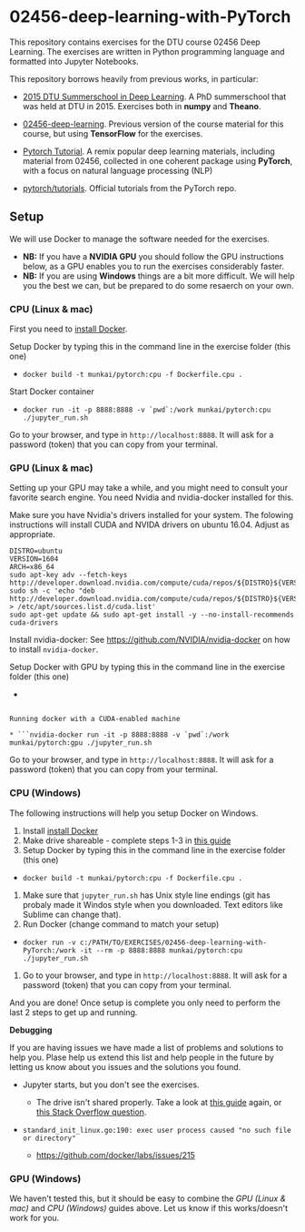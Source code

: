 # 02456-deep-learning-with-PyTorch

This repository contains exercises for the DTU course 02456 Deep Learning. The exercises are written in Python programming language and formatted into Jupyter Notebooks.

This repository borrows heavily from previous works, in particular:

* [2015 DTU Summerschool in Deep Learning](https://github.com/DeepLearningDTU/Summerschool_2015/tree/master/day1-NN). A PhD summerschool that was held at DTU in 2015. Exercises both in **numpy** and **Theano**.

* [02456-deep-learning](https://github.com/DeepLearningDTU/02456-deep-learning). Previous version of the course material for this course, but using **TensorFlow** for the exercises.

* [Pytorch Tutorial](https://github.com/munkai/pytorch-tutorial). A remix popular deep learning materials, including material from 02456, collected in one coherent package using **PyTorch**, with a focus on natural language processing (NLP)

* [pytorch/tutorials](https://github.com/pytorch/tutorials). Official tutorials from the PyTorch repo.

## Setup
We will use Docker to manage the software needed for the exercises.
* **NB:** If you have a **NVIDIA GPU** you should follow the GPU instructions below, as a GPU enables you to run the exercises considerably faster.
* **NB:** If you are using **Windows** things are a bit more difficult. We will help you the best we can, but be prepared to do some resaerch on your own.


### CPU (Linux & mac)
First you need to [install Docker](https://docs.docker.com/install/).

Setup Docker by typing this in the command line in the exercise folder (this one)

* ```docker build -t munkai/pytorch:cpu -f Dockerfile.cpu .```

Start Docker container

* ```docker run -it -p 8888:8888 -v `pwd`:/work munkai/pytorch:cpu ./jupyter_run.sh```

Go to your browser, and type in `http://localhost:8888`. It will ask for a password (token) that you can copy from your terminal.

### GPU (Linux & mac)
Setting up your GPU may take a while, and you might need to consult your favorite search engine.
You need Nvidia and nvidia-docker installed for this.

Make sure you have Nvidia's drivers installed for your system.
The folowing instructions will install CUDA and NVIDA drivers on ubuntu 16.04.
Adjust as appropriate.

```
DISTRO=ubuntu
VERSION=1604
ARCH=x86_64
sudo apt-key adv --fetch-keys http://developer.download.nvidia.com/compute/cuda/repos/${DISTRO}${VERSION}/${ARCH}/7fa2af80.pub
sudo sh -c 'echo "deb http://developer.download.nvidia.com/compute/cuda/repos/${DISTRO}${VERSION}/${ARCH}/" > /etc/apt/sources.list.d/cuda.list'
sudo apt-get update && sudo apt-get install -y --no-install-recommends cuda-drivers
```

Install nvidia-docker: See https://github.com/NVIDIA/nvidia-docker on how to install `nvidia-docker`.

Setup Docker with GPU by typing this in the command line in the exercise folder (this one)

* ```docker build -t munkai/pytorch:gpu -f Dockerfile.gpu .
```

Running docker with a CUDA-enabled machine

* ```nvidia-docker run -it -p 8888:8888 -v `pwd`:/work munkai/pytorch:gpu ./jupyter_run.sh
```

Go to your browser, and type in `http://localhost:8888`. It will ask for a password (token) that you can copy from your terminal.

### CPU (Windows)
The following instructions will help you setup Docker on Windows. 

1. Install [install Docker](https://docs.docker.com/install/)
1. Make drive shareable - complete steps 1-3 in [this guide](https://rominirani.com/docker-on-windows-mounting-host-directories-d96f3f056a2c)
1. Setup Docker by typing this in the command line in the exercise folder (this one)
  * ```docker build -t munkai/pytorch:cpu -f Dockerfile.cpu .```
1. Make sure that `jupyter_run.sh` has Unix style line endings (git has probaly made it Windos style when you downloaded. Text editors like Sublime can change that).
1. Run Docker (change command to match your setup)
  * ```docker run -v c:/PATH/TO/EXERCISES/02456-deep-learning-with-PyTorch:/work -it --rm -p 8888:8888 munkai/pytorch:cpu ./jupyter_run.sh```
1. Go to your browser, and type in `http://localhost:8888`. It will ask for a password (token) that you can copy from your terminal.

And you are done! 
Once setup is complete you only need to perform the last 2 steps to get up and running.


**Debugging**

If you are having issues we have made a list of problems and solutions to help you.
Plase help us extend this list and help people in the future by letting us know about you issues and the solutions you found.

* Jupyter starts, but you don't see the exercises.
  * The drive isn't shared properly. Take a look at [this guide](https://rominirani.com/docker-on-windows-mounting-host-directories-d96f3f056a2c) again, or [this Stack Overflow question](https://stackoverflow.com/questions/23439126/how-to-mount-a-host-directory-in-a-docker-container).

* ```standard_init_linux.go:190: exec user process caused "no such file or directory"```
  * https://github.com/docker/labs/issues/215


### GPU (Windows)
We haven't tested this, but it should be easy to combine the *GPU (Linux & mac)* and *CPU (Windows)* guides above.
Let us know if this works/doesn't work for you.


